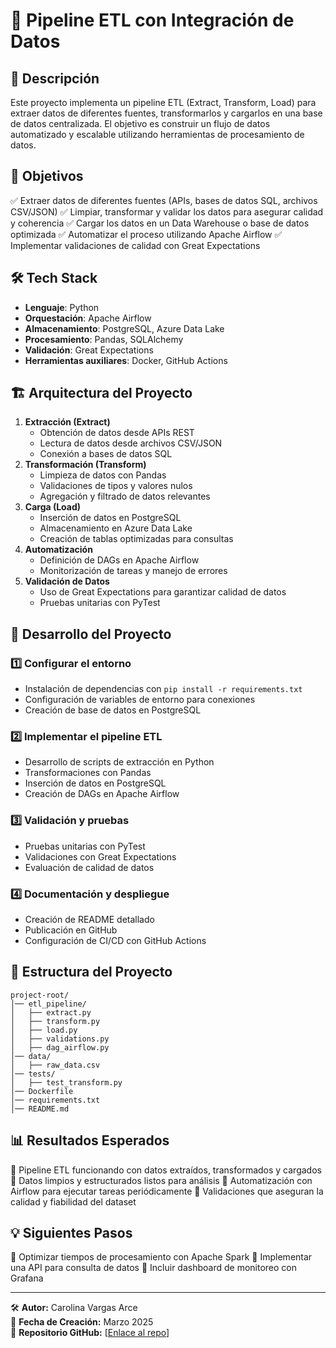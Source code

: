 # 📌 Pipeline ETL con Integración de Datos

## 📢 Descripción
Este proyecto implementa un pipeline ETL (Extract, Transform, Load) para extraer datos de diferentes fuentes, transformarlos y cargarlos en una base de datos centralizada. El objetivo es construir un flujo de datos automatizado y escalable utilizando herramientas de procesamiento de datos.

## 🎯 Objetivos
✅ Extraer datos de diferentes fuentes (APIs, bases de datos SQL, archivos CSV/JSON)
✅ Limpiar, transformar y validar los datos para asegurar calidad y coherencia
✅ Cargar los datos en un Data Warehouse o base de datos optimizada
✅ Automatizar el proceso utilizando Apache Airflow
✅ Implementar validaciones de calidad con Great Expectations

## 🛠️ Tech Stack
- **Lenguaje**: Python
- **Orquestación**: Apache Airflow
- **Almacenamiento**: PostgreSQL, Azure Data Lake
- **Procesamiento**: Pandas, SQLAlchemy
- **Validación**: Great Expectations
- **Herramientas auxiliares**: Docker, GitHub Actions

## 🏗️ Arquitectura del Proyecto
1. **Extracción (Extract)**
   - Obtención de datos desde APIs REST
   - Lectura de datos desde archivos CSV/JSON
   - Conexión a bases de datos SQL
2. **Transformación (Transform)**
   - Limpieza de datos con Pandas
   - Validaciones de tipos y valores nulos
   - Agregación y filtrado de datos relevantes
3. **Carga (Load)**
   - Inserción de datos en PostgreSQL
   - Almacenamiento en Azure Data Lake
   - Creación de tablas optimizadas para consultas
4. **Automatización**
   - Definición de DAGs en Apache Airflow
   - Monitorización de tareas y manejo de errores
5. **Validación de Datos**
   - Uso de Great Expectations para garantizar calidad de datos
   - Pruebas unitarias con PyTest

## 🚀 Desarrollo del Proyecto
### 1️⃣ Configurar el entorno
- Instalación de dependencias con `pip install -r requirements.txt`
- Configuración de variables de entorno para conexiones
- Creación de base de datos en PostgreSQL

### 2️⃣ Implementar el pipeline ETL
- Desarrollo de scripts de extracción en Python
- Transformaciones con Pandas
- Inserción de datos en PostgreSQL
- Creación de DAGs en Apache Airflow

### 3️⃣ Validación y pruebas
- Pruebas unitarias con PyTest
- Validaciones con Great Expectations
- Evaluación de calidad de datos

### 4️⃣ Documentación y despliegue
- Creación de README detallado
- Publicación en GitHub
- Configuración de CI/CD con GitHub Actions

## 📂 Estructura del Proyecto
```
project-root/
│── etl_pipeline/
│   ├── extract.py
│   ├── transform.py
│   ├── load.py
│   ├── validations.py
│   ├── dag_airflow.py
│── data/
│   ├── raw_data.csv
│── tests/
│   ├── test_transform.py
│── Dockerfile
│── requirements.txt
│── README.md
```

## 📊 Resultados Esperados
🔹 Pipeline ETL funcionando con datos extraídos, transformados y cargados
🔹 Datos limpios y estructurados listos para análisis
🔹 Automatización con Airflow para ejecutar tareas periódicamente
🔹 Validaciones que aseguran la calidad y fiabilidad del dataset

## 💡 Siguientes Pasos
🔹 Optimizar tiempos de procesamiento con Apache Spark
🔹 Implementar una API para consulta de datos
🔹 Incluir dashboard de monitoreo con Grafana

---
🛠️ **Autor:** Carolina Vargas Arce  
📅 **Fecha de Creación:** Marzo 2025  
🔗 **Repositorio GitHub:** [[Enlace al repo](https://github.com/carolinavarce/carolinavarce/blob/main/README.md#-siguientes-pasos)]

